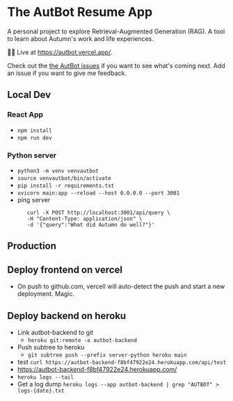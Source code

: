 # The AutBot Resume App

A personal project to explore Retrieval-Augmented Generation (RAG).  A tool to learn about Autumn's work and life experiences. 


👩‍🔬 Live at https://autbot.vercel.app/.  

Check out the [the AutBot issues]([url](https://github.com/autumnfjeld/AutBot/issues)) if you want to see what's coming next. Add an issue if you want to give me feedback.   


## Local Dev

### React App
* `npm install`
* `npm run dev`

### Python server
* `python3 -m venv venvautbot`
* `source venvautbot/bin/activate`
* `pip install -r requirements.txt`
* `uvicorn main:app --reload --host 0.0.0.0 --port 3001`
* ping server
  ```
     curl -X POST http://localhost:3001/api/query \
     -H "Content-Type: application/json" \
     -d '{"query":"What did Autumn do well?"}'
  ```


## Production

## Deploy frontend on vercel
* On push to github.com, vercell will auto-detect the push and start a new deployment. Magic. 


## Deploy backend on heroku
* Link autbot-backend to git 
  *   `heroku git:remote -a autbot-backend`
* Push subtree to heroku 
  * `git subtree push --prefix server-python heroku main` 
* test `curl https://autbot-backend-f8bf47922e24.herokuapp.com/api/test`
* https://autbot-backend-f8bf47922e24.herokuapp.com/
*  `heroku logs --tail` 
*  Get a log dump `heroku logs --app autbot-backend | grep "AUTBOT" > logs-{date}.txt`
